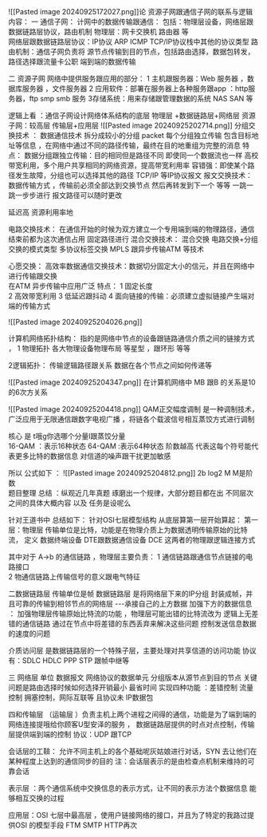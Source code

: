 ![[Pasted image 20240925172027.png]]论 资源子网跟通信子网的联系与逻辑内容：
一 通信子网：
计网中的数据传输跟通信：
包括：物理层设备，网络层跟数据链路层协议，路由机制
物理层：网卡交换机 路由器 等   
网络层跟数据链路层协议：IP协议 ARP  ICMP TCP/IP协议栈中其他的协议类型 
路由机制：通信子网负责将 源节点传输到目的节点，包括路由选择，数据包转发，路径选择跟流量卡公职 
端到端的数据传输   

二 资源子网 
网络中提供服务跟应用的部分：
1 主机跟服务器：Web 服务器 ，数据库服务器 ，文件服务器
2 应用软件：部署在服务器上各种服务跟app ：http服务器，ftp  smp  smb 服务
3存储系统：用来存储跟管理数据的系统 NAS SAN 等 


逻辑上看 ：通信子网设计网络体系结构的底层  物理层 +数据链路层+网络层 
资源子网：较高层  传输层+应用层 
![[Pasted image 20240925202714.png]]
分组交换技术 ：
数据通信技术  拆分成较小的分组 packet 每个分组独立传输 包含目标地址等信息 ，在网络中通过不同的路径传输，最终在目的地重组为完整的消息
特点： 
     数据分组跟独立传输：目的相同但是路径不同  即使同一个数据流也一样
     高校带宽利用，多个用户共享相同的网络资源，提高带宽利用率
     容错强：即使某个路径发生故障，分组也可以选择其他的路径
     TCP/IP  等IP协议报文
报文交换技术：
数据传输方式 ，传输前必须全部达到交换节点 然后再转发到下一个 等等
一跳一跳一步步进行 
报文路径可以随时更改 

延迟高 资源利用率地 

电路交换技术：
在通信开始的时候为双方建立一个专用端到端的物理路径，通信结束前都为这次通信占用
固定路径进行 
混合交换技术：
混合交换 电路交换+分组交换的模式类型 多协议标签交换 MPLS 跟异步传输ATM 等技术

心愿交换：
高效率数据通信交换技术：数据切分固定大小的信元，并且在网络中进行传输跟交换  
在ATM 异步传输中应用广泛 
特点：
1 固定长度  
2 高效带宽利用 
3 低延迟跟抖动
4 面向链接的传输：必须建立虚拟链接产生端对端的传输方式 

![[Pasted image 20240925204026.png]]

计算机网络拓扑结构：
指的是网络中节点的设备跟链路通信介质之间的链接方式 ，
1 物理拓扑
各大物理设备物理布局  等星型 ，跟环形 等等 

2逻辑拓扑：
传输逻辑路径跟关系 数据在各个节点之间如何传递等

![[Pasted image 20240925204347.png]]
在计算机网络中  MB 跟B 的关系是10的6次方关系 

![[Pasted image 20240925204418.png]]
QAM正交幅度调制 是一种调制技术，广泛应用于无限通信跟数字电视广播 ，将链各个载波信号相互蒸饺方式进行调制 

核心 是 t哦g你选哪个分量I跟蒸饺分量  
16-QAM ：表示16种状态 
64-QAM :表示64种状态   阶数越高 代表这每个符号能代表更多比特的数据信息 对信道的噪声跟干扰更加敏感 

所以  公式如下 ：
![[Pasted image 20240925204812.png]]
2b log2 M  M是阶数  
题目整理  总结 ：纵观近几年真题 琢磨出一个规律，大部分题目都在出 不同层次之间的具体大概内容 以及 任务是设呢么

针对王道书中 总结如下：
针对OSI七层模型结构 从底层算第一层开始算起：
第一层：物理层
传输单位是比特，功能是在物理介质上为数据透明传输原始的比特流，
定义 数据终端设备 DTE跟数据通信设备 DCE 这两者的物理跟逻辑连接方式 

其中对于 A->b 的通信链路 ，物理层主要负责：
1 通信链路跟通信节点链接的电路接口  
2 物通信链路上传输信号的意义跟电气特征 

二数据链路层 
传输单位是帧 
数据链路层 是将网络层下来的IP分组 封装成帧，并且可靠的传输到相邻节点的网络层  ---承接自己的上方数据
加强下方的数据信息 ： 加强物理层传输原始比特流的功能 ，物理层可能出错的比特流改为 逻辑上无差错的通信链路
通过在节点中将差错的东西丢弃来解决这些问题
控制发送信息数据的速度的问题

介质访问层 是数据链路层的一个特殊子层，主要处理对共享信道的访问功能
协议有：SDLC HDLC PPP STP 跟帧中继等

三 网络层 
单位 数据报文
网络协议的数据单元 分组版本从源节点到目的节点 
关键问题是路由选择时候如何选择开销最小 最省时间
实现四种功能 ：差错控制 流量控制 拥塞控制，网际互联等 
且协议未 IP数据包 


四和传输层 （运输层 ）负责主机上两个进程之间得的通信，功能是为了端到端的网络连接提哦给你顾客U型安泽的服务 ，
数据链路层提供的时点对点控制，传输层提供端到端的控制 
协议：UDP  跟TCP

会话层的工鞥：
允许不同主机上的各个基础呢灰姑娘进行对话，SYN 去让他们在 某种程度上达到的通信同步的目的
注：会话层表示的是由检查点机制来维持的可靠会话 

表示层 ：两个通信系统中交换信息的表示方式，让不同的表示方法个数据信息 能够相互交换的过程

应用层：OSI 七层中最高层 ，使用户链接网络的接口，并且为了特定的我路过提供OSI 的模型手段 
FTM  SMTP  HTTP再次 
































 
